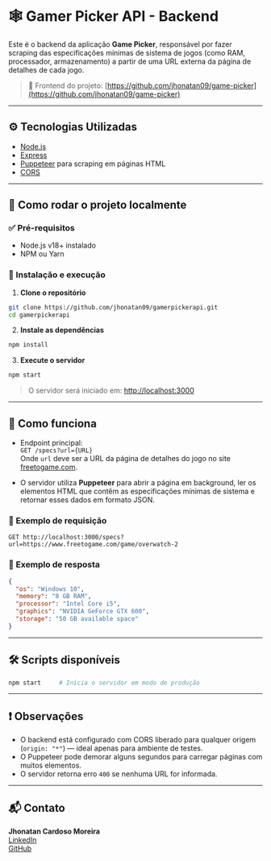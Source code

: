 # 🕸️ Gamer Picker API - Backend

Este é o backend da aplicação **Game Picker**, responsável por fazer scraping das especificações mínimas de sistema de jogos (como RAM, processador, armazenamento) a partir de uma URL externa da página de detalhes de cada jogo.

> 🔗 Frontend do projeto: [https://github.com/jhonatan09/game-picker](https://github.com/jhonatan09/game-picker)

---

## ⚙️ Tecnologias Utilizadas

- [Node.js](https://nodejs.org/)
- [Express](https://expressjs.com/)
- [Puppeteer](https://pptr.dev/) para scraping em páginas HTML
- [CORS](https://www.npmjs.com/package/cors)

---

## 🚀 Como rodar o projeto localmente

### ✅ Pré-requisitos

- Node.js v18+ instalado
- NPM ou Yarn

### 🧪 Instalação e execução

1. **Clone o repositório**

```bash
git clone https://github.com/jhonatan09/gamerpickerapi.git
cd gamerpickerapi
```

2. **Instale as dependências**

```bash
npm install
```

3. **Execute o servidor**

```bash
npm start
```

> O servidor será iniciado em: [http://localhost:3000](http://localhost:3000)

---

## 🧠 Como funciona

- Endpoint principal:  
  `GET /specs?url={URL}`  
  Onde `url` deve ser a URL da página de detalhes do jogo no site [freetogame.com](https://www.freetogame.com/).

- O servidor utiliza **Puppeteer** para abrir a página em background, ler os elementos HTML que contêm as especificações mínimas de sistema e retornar esses dados em formato JSON.

### 🧾 Exemplo de requisição

```http
GET http://localhost:3000/specs?url=https://www.freetogame.com/game/overwatch-2
```

### 🔁 Exemplo de resposta

```json
{
  "os": "Windows 10",
  "memory": "8 GB RAM",
  "processor": "Intel Core i5",
  "graphics": "NVIDIA GeForce GTX 600",
  "storage": "50 GB available space"
}
```

---

## 🛠️ Scripts disponíveis

```bash
npm start     # Inicia o servidor em modo de produção
```

---

## ❗ Observações

- O backend está configurado com CORS liberado para qualquer origem (`origin: "*"`) — ideal apenas para ambiente de testes.
- O Puppeteer pode demorar alguns segundos para carregar páginas com muitos elementos.
- O servidor retorna erro `400` se nenhuma URL for informada.

---

## 📬 Contato

**Jhonatan Cardoso Moreira**  
[LinkedIn](https://www.linkedin.com/in/jhonatan-cardoso-moreira/)  
[GitHub](https://github.com/jhonatan09)
